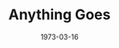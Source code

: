 ---
title: Anything Goes
date: 1973-03-16
opening_date: 1973-03-16
closing_date: 1973-03-31
layout: productions
playbill:
Theatre: Theatre Jacksonville
Venue: Little Theatre
cast:
- Reno Sweeny: Nancy Kaye
- Billy Crocker: Bill Milton
- Moonface Martin: Marshall Grauer
- Hope Harcourt: Nita Buchanon
- Bonnie: Harriet McPherson
- Sir Evelyn: Bill Harriman
- Mrs. Harcourt: Mary Coyle
- Whitney: David J. Putney, Jr.
- Bishop: Ken Wittich, Jr.
- Steward: Randy Weedman
- Reporter: Bob Barnes
- Cameraman: Terry Alters
- Ching: Leonard Alterman
- Ling: George Spelvin
- Purity: Denise Bolton
- Chastity: Connie Wesson
- Charity: Lynn Collins
- Virtue: Joyce Bizot
- Purser: Joe Piscopo
- Captain: Harry Hodge
- Sailor: Jon Kramerick
- Passenger:
  - Pete Peterson
  - Peggy Cone
  - Shirley Cooke
  - Rion Carswell
  - Susan De-Rosa
  - Tom Dunn
  - Bill Merwin
  - Cliff Parish
  - Vicki Roundtree
  - Roxanne Runnion
  - Ronald Waters
  - Kathy Wegant
  - Maggie Winstead
  - Leonard Alterman
  - Terry Alters
  - Carlene Bailey
  - Bob Barnes
crew:
- Director: Robert Knowles
- Scene Design: Hal Henderson
- Musical Director: Rosalind MacEnulty
- Choreographer: Buddy Sherwood
- Assistant Choreographer: Carlene Bailey
- Stage Manager: Doug Thomas
- Assistant Stage Manager: Vickie Morales
- Lighting:
  - Kelly Hart
  - Anne Lorio
- Costumes:
  - Nancy Kaye
  - Gert Herman
  - Mary Coyle
- Set Construction:
  - Terry Alters
  - Elliot Baker
  - Bob Barnes
  - Doug Chichester
  - Kelly Hart
  - Hal Nearhoff
- Set Painting:
  - Mike Blanky
  - Brian Cooke
  - Phyllis Marko
  - Terra Ohl
  - David Stillson
  - Dwight Stillson
  - Mary Ellen Wofford
- Stage Crew:
  - Jim Cortez
  - Paul Whitfield
- Properties:
  - Margaret Winstead
  - Frances Bierbaum
  - Nellie Coyle
  - Laurie Kaden
  - Mary Ellen Wofford
- Box Office:
  - Ann Dubow
- Cast Notes: Sabina Meyer
orchestra:
---